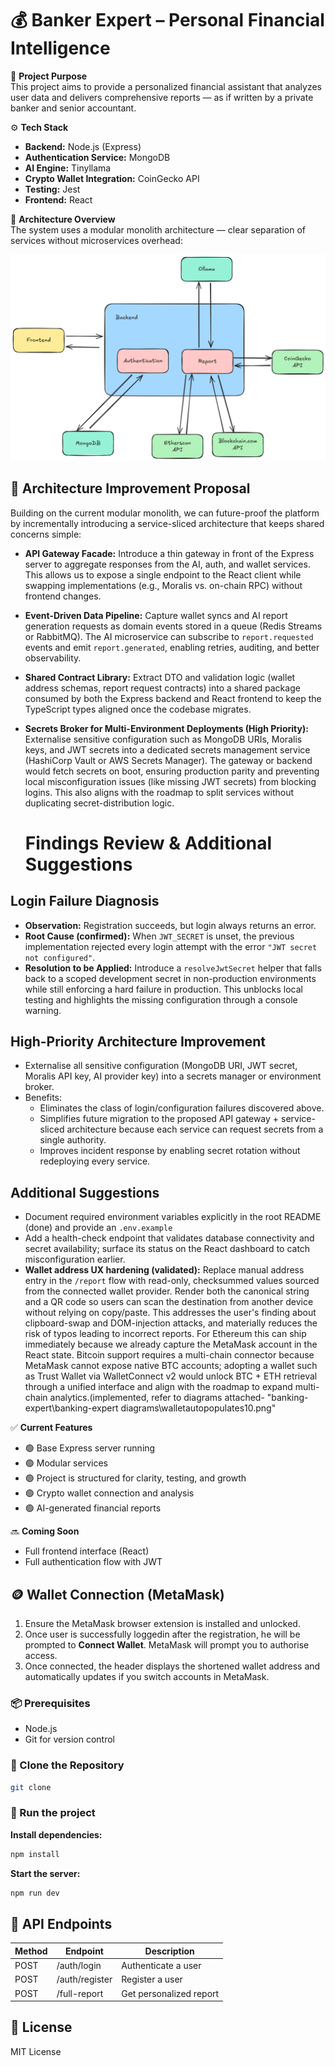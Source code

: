 # 💰 Banker Expert – Personal Financial Intelligence

🎯 **Project Purpose**  
This project aims to provide a personalized financial assistant that analyzes user data and delivers comprehensive reports — as if written by a private banker and senior accountant.

⚙️ **Tech Stack**  
- **Backend:** Node.js (Express)  
- **Authentication Service:** MongoDB  
- **AI Engine:** Tinyllama  
- **Crypto Wallet Integration:** CoinGecko API 
- **Testing:** Jest  
- **Frontend:** React

🧩 **Architecture Overview**  
The system uses a modular monolith architecture — clear separation of services without microservices overhead:

![Diagram](readmeFiles/Diagram.png)

## 🔧 Architecture Improvement Proposal
Building on the current modular monolith, we can future-proof the platform by incrementally introducing a
service-sliced architecture that keeps shared concerns simple:

- **API Gateway Facade:** Introduce a thin gateway in front of the Express server to aggregate responses from the AI, auth,
  and wallet services. This allows us to expose a single endpoint to the React client while swapping implementations (e.g.,
  Moralis vs. on-chain RPC) without frontend changes.
- **Event-Driven Data Pipeline:** Capture wallet syncs and AI report generation requests as domain events stored in a queue
  (Redis Streams or RabbitMQ). The AI microservice can subscribe to `report.requested` events and emit `report.generated`,
  enabling retries, auditing, and better observability.
- **Shared Contract Library:** Extract DTO and validation logic (wallet address schemas, report request contracts) into a
  shared package consumed by both the Express backend and React frontend to keep the TypeScript types aligned once the codebase
  migrates.
- **Secrets Broker for Multi-Environment Deployments (High Priority):** Externalise sensitive configuration such as MongoDB
  URIs, Moralis keys, and JWT secrets into a dedicated secrets management service (HashiCorp Vault or AWS Secrets Manager).
  The gateway or backend would fetch secrets on boot, ensuring production parity and preventing local misconfiguration issues
  (like missing JWT secrets) from blocking logins. This also aligns with the roadmap to split services without duplicating
  secret-distribution logic.

  # Findings Review & Additional Suggestions

## Login Failure Diagnosis
- **Observation:** Registration succeeds, but login always returns an error.
- **Root Cause (confirmed):** When `JWT_SECRET` is unset, the previous implementation rejected every login attempt with the error `"JWT secret not configured"`.
- **Resolution to be Applied:** Introduce a `resolveJwtSecret` helper that falls back to a scoped development secret in non-production environments while still enforcing a hard failure in production. This unblocks local testing and highlights the missing configuration through a console warning.

## High-Priority Architecture Improvement
- Externalise all sensitive configuration (MongoDB URI, JWT secret, Moralis API key, AI provider key) into a secrets manager or environment broker.
- Benefits:
  - Eliminates the class of login/configuration failures discovered above.
  - Simplifies future migration to the proposed API gateway + service-sliced architecture because each service can request secrets from a single authority.
  - Improves incident response by enabling secret rotation without redeploying every service.

## Additional Suggestions
- Document required environment variables explicitly in the root README (done) and provide an `.env.example`
- Add a health-check endpoint that validates database connectivity and secret availability; surface its status on the React dashboard to catch misconfiguration earlier.
- **Wallet address UX hardening (validated):** Replace manual address entry in the `/report` flow with read-only, checksummed
  values sourced from the connected wallet provider. Render both the canonical string and a QR code so users can scan the
  destination from another device without relying on copy/paste. This addresses the user's finding about clipboard-swap and
  DOM-injection attacks, and materially reduces the risk of typos leading to incorrect reports. For Ethereum this can ship
  immediately because we already capture the MetaMask account in the React state. Bitcoin support requires a multi-chain
  connector because MetaMask cannot expose native BTC accounts; adopting a wallet such as Trust Wallet via WalletConnect v2
  would unlock BTC + ETH retrieval through a unified interface and align with the roadmap to expand multi-chain analytics.(implemented, refer to diagrams attached- "banking-expert\banking-expert diagrams\walletautopopulates10.png"

✅ **Current Features**
- 🟢 Base Express server running
- 🟢 Modular services
- 🟢 Project is structured for clarity, testing, and growth
- 🟢 Crypto wallet connection and analysis
- 🟢 AI-generated financial reports

🔜 **Coming Soon**  
  
- Full frontend interface (React)
- Full authentication flow with JWT

## 🪙 Wallet Connection (MetaMask)
1. Ensure the MetaMask browser extension is installed and unlocked.
2. Once user is successfully loggedin after the registration, he will be prompted to **Connect Wallet**. MetaMask will prompt you to authorise access.
3. Once connected, the header displays the shortened wallet address and automatically updates if you switch accounts in
   MetaMask.

### 📦 Prerequisites 
- Node.js 
- Git for version control  

### 🔄 Clone the Repository
```bash
git clone 
```

### 🚀 Run the project

**Install dependencies:**
```bash
npm install
```

**Start the server:**
```bash
npm run dev
```

## 📡 API Endpoints

| Method | Endpoint      | Description                           |
|--------|---------------|---------------------------------------|
| POST   | /auth/login   | Authenticate a user                   |
| POST   | /auth/register| Register a user                       |
| POST   | /full-report  | Get personalized report               |


## 📄 License
MIT License





